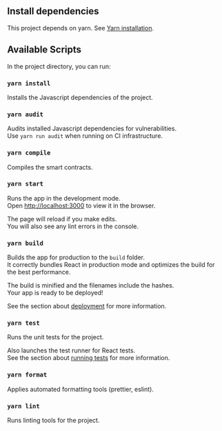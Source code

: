 ## Install dependencies

This project depends on yarn. See [Yarn installation](https://classic.yarnpkg.com/en/docs/install).

## Available Scripts

In the project directory, you can run:

### `yarn install`

Installs the Javascript dependencies of the project.

### `yarn audit`

Audits installed Javascript dependencies for vulnerabilities.\
Use `yarn run audit` when running on CI infrastructure.

### `yarn compile`

Compiles the smart contracts.

### `yarn start`

Runs the app in the development mode.\
Open [http://localhost:3000](http://localhost:3000) to view it in the browser.

The page will reload if you make edits.\
You will also see any lint errors in the console.

### `yarn build`

Builds the app for production to the `build` folder.\
It correctly bundles React in production mode and optimizes the build for the best performance.

The build is minified and the filenames include the hashes.\
Your app is ready to be deployed!

See the section about [deployment](https://facebook.github.io/create-react-app/docs/deployment) for more information.

### `yarn test`

Runs the unit tests for the project.

Also launches the test runner for React tests.\
See the section about [running tests](https://facebook.github.io/create-react-app/docs/running-tests) for more information.

### `yarn format`

Applies automated formatting tools (prettier, eslint).

### `yarn lint`

Runs linting tools for the project.
